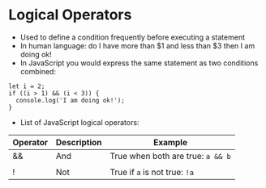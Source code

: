 # Logical Operators

* Used to define a condition frequently before executing a statement
* In human language: do I have more than $1 and less than $3 then I am doing ok!
* In JavaScript you would express the same statement as two conditions combined:
```
let i = 2;
if ((i > 1) && (i < 3)) {
  console.log('I am doing ok!');
}
```
* List of JavaScript logical operators:

| Operator | Description | Example |
| - | - | - | 
| && | And | True when both are true: `a && b` |
| || | Or | True if either or both `a` or `b` is true: `a || b` |
| ! | Not | True if `a` is not true: `!a` |

